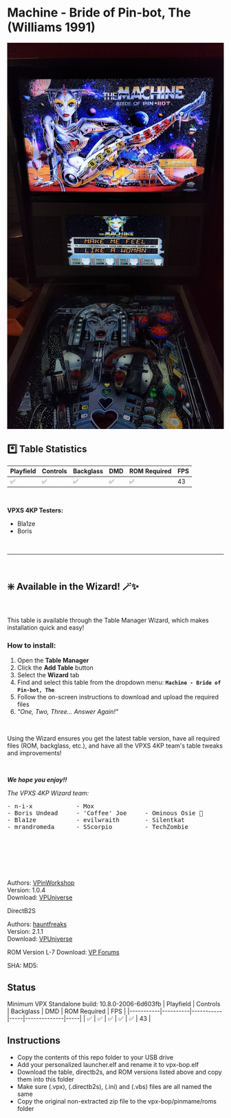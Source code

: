 ﻿# Machine - Bride of Pin-bot, The (Williams 1991)

![Table Preview](../../images/vpx-bop.jpg)
<br>

## *️⃣  Table Statistics

| Playfield | Controls | Backglass | DMD | ROM Required | FPS | 
|-----------|----------|-----------|-----|--------------|-----|
| :white_check_mark: | :white_check_mark: | :white_check_mark: | :white_check_mark: | :white_check_mark: | 43 |

<br>

**VPXS 4KP Testers:**
  - Bla1ze
  - Boris

<br>

---

<br>

## ❇️ Available in the Wizard! 🪄✨

<br>

This table is available through the Table Manager Wizard, which makes installation quick and easy!

### How to install:

1.  Open the **Table Manager**
2.  Click the **Add Table** button
3.  Select the **Wizard** tab
4.  Find and select this table from the dropdown menu: **`Machine - Bride of Pin-bot, The`**
5.  Follow the on-screen instructions to download and upload the required files
6. *"One, Two, Three... Answer Again!"*

<br>

Using the Wizard ensures you get the latest table version, have all required files (ROM, backglass, etc.), and have all the VPXS 4KP team's table tweaks and improvements!

<br>

__*We hope you enjoy!!*__

*The VPXS 4KP Wizard team:*
<pre>
- n-i-x            - Mox
- Boris Undead     - 'Coffee' Joe     - Ominous Osie 🌸
- Bla1ze           - evilwraith       - Silentkat        
- mrandromeda      - SScorpio         - TechZombie
</pre>


<br>
<br>
<br>
<br>
<br>


Authors: [VPinWorkshop](https://vpuniverse.com/profile/40692-vpinworkshop//)  
Version: 1.0.4  
Download: [VPUniverse](https://vpuniverse.com/files/file/12029-the-machine-bride-of-pinbot-williams-1991-vpw-mod/)

DirectB2S

Authors: [hauntfreaks](https://vpuniverse.com/profile/5216-hauntfreaks/)  
Version: 2.1.1  
Download: [VPUniverse](https://vpuniverse.com/files/file/10689-the-machine-bride-of-pinbot-williams-1991-b2s-with-fulldmd/)


ROM
Version L-7
Download: [VP Forums](https://www.vpforums.org/index.php?app=downloads&showfile=1161)

SHA: 
MD5: 

## Status 

Minimum VPX Standalone build: 10.8.0-2006-6d603fb
| Playfield | Controls | Backglass | DMD | ROM Required | FPS | 
|-----------|----------|-----------|-----|--------------|-----|
| :white_check_mark: | :white_check_mark: | :white_check_mark: | :white_check_mark: | :white_check_mark: | 43 |

## Instructions

- Copy the contents of this repo folder to your USB drive
- Add your personalized launcher.elf and rename it to vpx-bop.elf
- Download the table, directb2s, and ROM versions listed above and copy them into this folder
- Make sure (.vpx), (.directb2s), (.ini) and (.vbs) files are all named the same
- Copy the original non-extracted zip file to the vpx-bop/pinmame/roms folder

